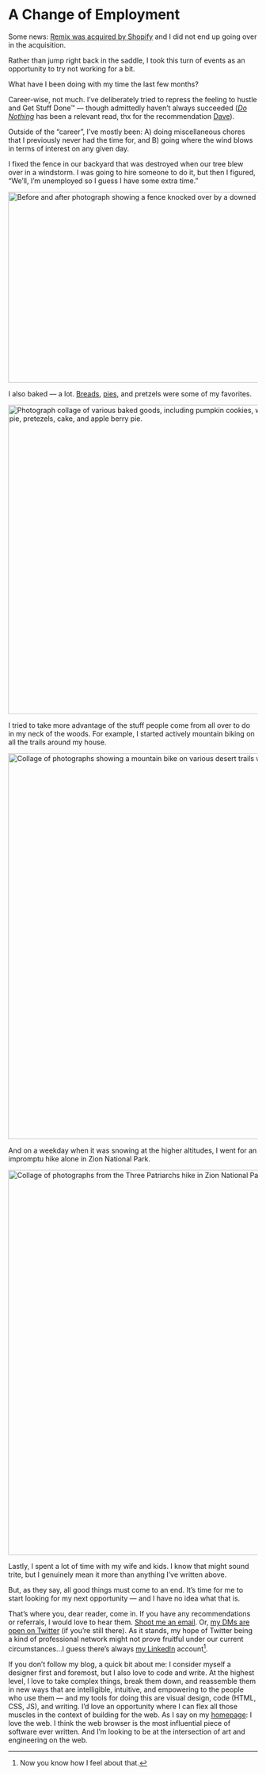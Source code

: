 # A Change of Employment

Some news: [Remix was acquired by Shopify](https://remix.run/blog/remixing-shopify) and I did not end up going over in the acquisition.

Rather than jump right back in the saddle, I took this turn of events as an opportunity to try not working for a bit.

What have I been doing with my time the last few months?

Career-wise, not much. I’ve deliberately tried to repress the feeling to hustle and Get Stuff Done™ — though admittedly haven’t always succeeded ([_Do Nothing_](https://bookshop.org/p/books/do-nothing-how-to-break-away-from-overworking-overdoing-and-underliving-celeste-headlee/9577099?ean=9781984824752) has been a relevant read, thx for the recommendation [Dave](https://daverupert.com/2022/09/vibe-check-20/)).

Outside of the “career”, I’ve mostly been: A) doing miscellaneous chores that I previously never had the time for, and B) going where the wind blows in terms of interest on any given day.

I fixed the fence in our backyard that was destroyed when our tree blew over in a windstorm. I was going to hire someone to do it, but then I figured, “We’ll, I’m unemployed so I guess I have some extra time.”

<img src="https://cdn.jim-nielsen.com/blog/2022/unemployed-fence.jpg" width="1035" height="385" alt="Before and after photograph showing a fence knocked over by a downed tree and then half repaird with a new post and fence siding." />

I also baked — a lot. [Breads](https://twitter.com/jimniels/status/1593813049789468672), [pies](https://instagram.com/flyingjpies), and pretzels were some of my favorites.

<img src="https://cdn.jim-nielsen.com/blog/2022/unemployed-bakes.jpg" width="939" height="624" alt="Photograph collage of various baked goods, including pumpkin cookies, white bread, pumpkin pie with whipped cream, chocolate cream pie, pretezels, cake, and apple berry pie." />

I tried to take more advantage of the stuff people come from all over to do in my neck of the woods. For example, I started actively mountain biking on all the trails around my house.

<img src="https://cdn.jim-nielsen.com/blog/2022/unemployed-bike.jpg" width="1034" height="779" alt="Collage of photographs showing a mountain bike on various desert trails with dirt, plateaus, and blue skies in the background." />

And on a weekday when it was snowing at the higher altitudes, I went for an impromptu hike alone in Zion National Park.

<img src="https://cdn.jim-nielsen.com/blog/2022/unemployed-zion.jpg" width="976" height="777" alt="Collage of photographs from the Three Patriarchs hike in Zion National Park during the early winter with light snow and clouds." />

Lastly, I spent a lot of time with my wife and kids. I know that might sound trite, but I genuinely mean it more than anything I’ve written above.

But, as they say, all good things must come to an end. It’s time for me to start looking for my next opportunity — and I have no idea what that is.

That’s where you, dear reader, come in. If you have any recommendations or referrals, I would love to hear them. [Shoot me an email](mailto:jimniels+blog@gmail.com). Or, [my DMs are open on Twitter](https://twitter.com/jimniels) (if you’re still there). As it stands, my hope of Twitter being a kind of professional network might not prove fruitful under our current circumstances…I guess there’s always [my LinkedIn](https://www.youtube.com/watch?v=dQw4w9WgXcQ) account[^1].

If you don’t follow my blog, a quick bit about me: I consider myself a designer first and foremost, but I also love to code and write. At the highest level, I love to take complex things, break them down, and reassemble them in new ways that are intelligible, intuitive, and empowering to the people who use them — and my tools for doing this are visual design, code (HTML, CSS, JS), and writing. I’d love an opportunity where I can flex all those muscles in the context of building for the web. As I say on my [homepage](https://jim-nielsen.com): I love the web. I think the web browser is the most influential piece of software ever written. And I’m looking to be at the intersection of art and engineering on the web.

[^1]: Now you know how I feel about that.
